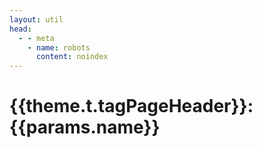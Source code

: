 ```yaml
---
layout: util
head:
  - - meta
    - name: robots
      content: noindex
---
```


<script setup>
import TagPostsList from 'vitepress-sls-blog-tmpl/TagPostsList.vue'
import { useData } from 'vitepress'
import { data } from '../../loadPosts.data.js'
import { PROPS } from "../../../.vitepress/props.js";

const { theme, params, title, page } = useData()
</script>

# {{theme.t.tagPageHeader}}: {{params.name}}

<TagPostsList
  :allPosts="data.posts"
  :curPage="params.page"
  :perPage="PROPS.perPage"
  :paginationMaxItems="PROPS.paginationMaxItems"
  :tagName="params.name"
  :tagSlug="params.slug"
/>
